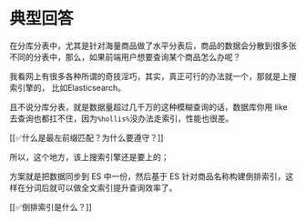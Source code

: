 # 典型回答


在分库分表中，尤其是针对海量商品做了水平分表后，商品的数据会分散到很多张不同的分表中，那么，如果前端用户想要查询某个商品怎么办呢？



我看网上有很多各种所谓的奇技淫巧，其实，真正可行的办法就一个，那就是上搜索引擎的， 比如Elasticsearch。



且不说分库分表，就是数据量超过几千万的这种模糊查询的话，数据库你用 like 去查询也都扛不住，因为`%hollis%`没办法走索引，性能也很差。



[[✅什么是最左前缀匹配？为什么要遵守？]]



所以，这个地方，该上搜索引擎还是要上的；



方案就是把数据同步到 ES 中一份，然后基于 ES 针对商品名称构建倒排索引，这样在分词后就可以做全文索引提升查询效率了。



[[✅倒排索引是什么？]]

